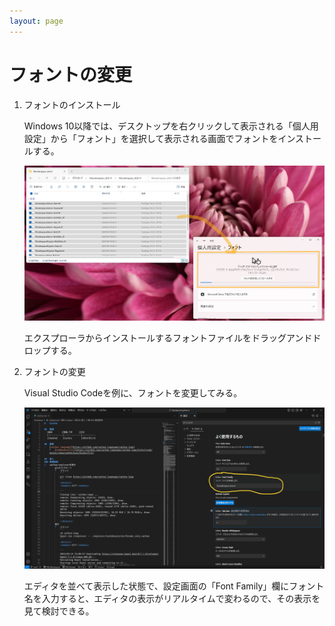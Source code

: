 ```yaml
---
layout: page
---
```

# フォントの変更

1.  フォントのインストール

    Windows 10以降では、デスクトップを右クリックして表示される「個人用設定」から「フォント」を選択して表示される画面でフォントをインストールする。

    ![フォントのインストール](/images/Windows/20240319_Moralerspace.png)

    エクスプローラからインストールするフォントファイルをドラッグアンドドロップする。
  
1.  フォントの変更

    Visual Studio Codeを例に、フォントを変更してみる。

    ![フォントの設定](/images/VisualStudio/20240319_VSCode_Moralerspace.png)

    エディタを並べて表示した状態で、設定画面の「Font Family」欄にフォント名を入力すると、エディタの表示がリアルタイムで変わるので、その表示を見て検討できる。
